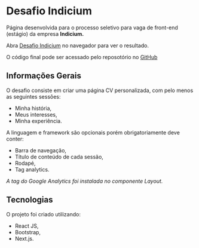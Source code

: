 # Desafio Indicium

Página desenvolvida para o processo seletivo para  vaga de front-end (estágio) da empresa **Indicium.**

Abra [Desafio Indicium](https://desafio-indicium.vercel.app/) no navegador para ver o resultado.

O código final pode ser acessado pelo reposotório no [GitHub](https://github.com/gabieller/desafio-indicum)


## Informações Gerais

O desafio consiste em criar uma página CV personalizada, com pelo menos as seguintes sessões: 

* Minha história,
* Meus interesses,
* Minha experiência.

A linguagem e framework são opcionais porém obrigatoriamente deve conter: 

* Barra de navegação,
* Título de conteúdo de cada sessão,
* Rodapé,
* Tag analytics.


*A tag do Google Analytics foi instalada no componente Layout.*

## Tecnologias 

O projeto foi criado utilizando: 

* React JS,
* Bootstrap,
* Next.js.